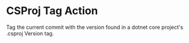# CSProj Tag Action

Tag the current commit with the version found in a dotnet core project's .csproj Version tag.
